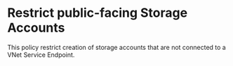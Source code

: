 # Restrict public-facing Storage Accounts

This policy restrict creation of storage accounts that are not connected to a VNet Service Endpoint.